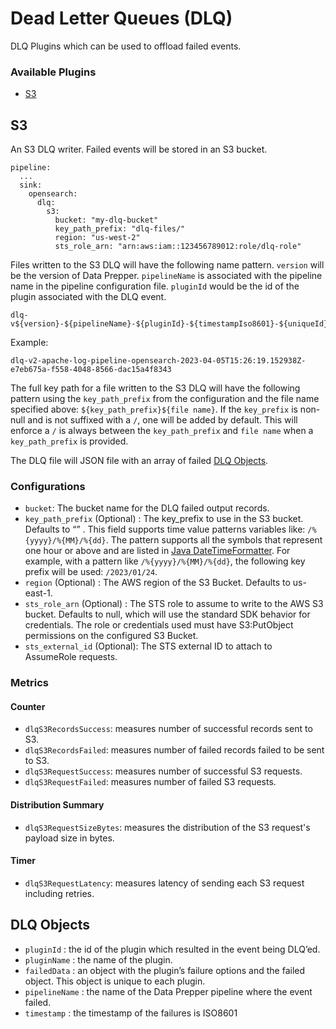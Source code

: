 # Dead Letter Queues (DLQ)

DLQ Plugins which can be used to offload failed events.

### Available Plugins

* [S3](#S3) 

## S3

An S3 DLQ writer. Failed events will be stored in an S3 bucket.

```
pipeline:
  ...
  sink:
    opensearch:
      dlq:
        s3:
          bucket: "my-dlq-bucket"
          key_path_prefix: "dlq-files/"
          region: "us-west-2"
          sts_role_arn: "arn:aws:iam::123456789012:role/dlq-role"
```

Files written to the S3 DLQ will have the following name pattern. `version` will be the version of Data Prepper. 
`pipelineName` is associated with the pipeline name in the pipeline configuration file. `pluginId` would be the id of the
plugin associated with the DLQ event.

```
dlq-v${version}-${pipelineName}-${pluginId}-${timestampIso8601}-${uniqueId}
```
Example:

```
dlq-v2-apache-log-pipeline-opensearch-2023-04-05T15:26:19.152938Z-e7eb675a-f558-4048-8566-dac15a4f8343
```

The full key path for a file written to the S3 DLQ will have the following pattern using the `key_path_prefix` from the 
configuration and the file name specified above: `${key_path_prefix}${file name}`. If the `key_prefix` is non-null and is
not suffixed with a `/`, one will be added by default. This will enforce a `/` is always between the `key_path_prefix`
and `file name` when a `key_path_prefix` is provided. 

The DLQ file will JSON file with an array of failed [DLQ Objects](#DLQ-Objects).

### Configurations

* `bucket`: The bucket name for the DLQ failed output records.
* `key_path_prefix` (Optional) : The key_prefix to use in the S3 bucket.  Defaults to “” . This field supports time value patterns variables like: `/%{yyyy}/%{MM}/%{dd}`. The pattern supports all the symbols that represent one hour or above and are listed in [Java DateTimeFormatter](https://docs.oracle.com/javase/8/docs/api/java/time/format/DateTimeFormatter.html). For example, with a pattern like `/%{yyyy}/%{MM}/%{dd}`, the following key prefix will be used: `/2023/01/24`.
* `region` (Optional) : The AWS region of the S3 Bucket. Defaults to us-east-1.
* `sts_role_arn` (Optional) : The STS role to assume to write to the AWS S3 bucket. Defaults to null, which will use the standard SDK behavior for credentials. The role or credentials used must have S3:PutObject permissions on the configured S3 Bucket.
* `sts_external_id` (Optional): The STS external ID to attach to AssumeRole requests.

### Metrics

#### Counter

- `dlqS3RecordsSuccess`: measures number of successful records sent to S3.
- `dlqS3RecordsFailed`: measures number of failed records failed to be sent to S3.
- `dlqS3RequestSuccess`: measures number of successful S3 requests.
- `dlqS3RequestFailed`: measures number of failed S3 requests.

#### Distribution Summary

- `dlqS3RequestSizeBytes`: measures the distribution of the S3 request's payload size in bytes.

#### Timer

- `dlqS3RequestLatency`: measures latency of sending each S3 request including retries.

## DLQ Objects

* `pluginId` : the id of the plugin which resulted in the event being DLQ’ed.
* `pluginName` : the name of the plugin.
* `failedData` : an object with the plugin’s failure options and the failed object. This object is unique to each plugin.
* `pipelineName` : the name of the Data Prepper pipeline where the event failed.
* `timestamp` : the timestamp of the failures is ISO8601
